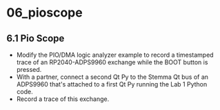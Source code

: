 # 06_pioscope

## 6.1 Pio Scope

- Modify the PIO/DMA logic analyzer example to record a timestamped trace of an RP2040-ADPS9960 exchange while the BOOT button is pressed.
- With a partner, connect a second Qt Py to the Stemma Qt bus of an ADPS9960 that's attached to a first Qt Py running the Lab 1 Python code.
- Record a trace of this exchange.
